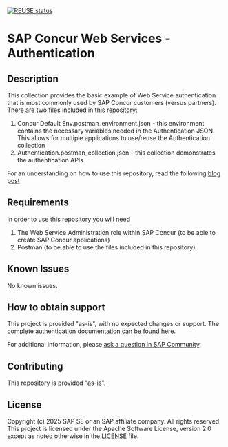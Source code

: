 [![REUSE status](https://api.reuse.software/badge/github.com/SAP-samples/concur-web-services-authentication)](https://api.reuse.software/info/github.com/SAP-samples/concur-web-services-authentication)

# SAP Concur Web Services - Authentication

## Description
This collection provides the basic example of Web Service authentication that is most commonly used by SAP Concur customers (versus partners).  There are two files included in this repository:

1) Concur Default Env.postman_environment.json - this environment contains the necessary variables needed in the Authentication JSON.  This allows for multiple applications to use/reuse the Authentication collection
2) Authentication.postman_collection.json - this collection demonstrates the authentication APIs

For an understanding on how to use this repository, read the following [blog post](https://community.sap.com/t5/enterprise-resource-planning-blogs-by-sap/introduction-to-web-services-for-concur-expense-authentication/ba-p/13554400)

## Requirements
In order to use this repository you will need
1) The Web Service Administration role within SAP Concur (to be able to create SAP Concur applications)
2) Postman (to be able to use the files included in this repository)

## Known Issues
No known issues.

## How to obtain support
This project is provided "as-is", with no expected changes or support.
The complete authentication documentation [can be found here](https://developer.concur.com/api-reference/authentication/getting-started.html).

For additional information, please [ask a question in SAP Community](https://answers.sap.com/questions/ask.html).

## Contributing
This repository is provided "as-is".

## License
Copyright (c) 2025 SAP SE or an SAP affiliate company. All rights reserved. This project is licensed under the Apache Software License, version 2.0 except as noted otherwise in the [LICENSE](LICENSE) file.
